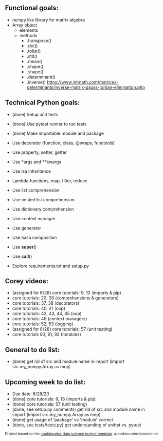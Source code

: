 ## Functional goals:
- numpy like library for matrix algebra
- Array object
    - elements
    - methods
        - .transpose()
        - .dot()
        - .tolist()
        - .std()
        - .mean()
        - .shape()
        - .shape()
        - .determinant()
        - .inverse() https://www.intmath.com/matrices-determinants/inverse-matrix-gauss-jordan-elimination.php

## Technical Python goals:
- (done) Setup unit tests
- (done) Use pytest runner to run tests
- (done) Make importable module and package

- Use decorator (function, class, @wraps, functools)
- Use property, setter, getter
- Use *args and **kwargs
- Use isa inheritance
- Lambda functions, map, filter, reduce
- Use list comprehension
- Use nested list comprehension
- Use dictionary comprehension
- Use context manager
- Use generator
- Use hasa composition
- Use __super__()
- Use __call__()
- Explore requirements.txt and setup.py

## Corey videos:
- (assigned for 6/28) core tutorials: 9, 13  (imports & pip)
- core tutorials:  20, 36 (comprehensions & generators)
- core tutorials:  37, 38 (decorators)
- core tutorials:  40, 41 (oop)
- core tutorials:  42, 43, 44, 45 (oop)
- core tutorials:  49 (context managers)
- core tutorials:  52, 53 (logging)
- (assigned for 6/28) core tutorials:  57 (unit testing)
- core tutorials 90, 91, 92 (iterables)

## General to do list:
- (done) get rid of src and module name in import (import src.my_numpy.Array as mnp)

## Upcoming week to do list:
- Due date:  6/28/20
- (done) core tutorials: 9, 13  (imports & pip)
- (done) core tutorials:  57 (unit testing)
- (done, see setup.py comments) get rid of src and module name in import (import src.my_numpy.Array as mnp)
- (done) get usage of 'package' vs 'module' correct
- (done, see tests/tests.py) get understanding of unittst vs. pytest

<p><small>Project based on the <a target="_blank" href="https://drivendata.github.io/cookiecutter-data-science/">cookiecutter data science project template</a>. #cookiecutterdatascience</small></p>
